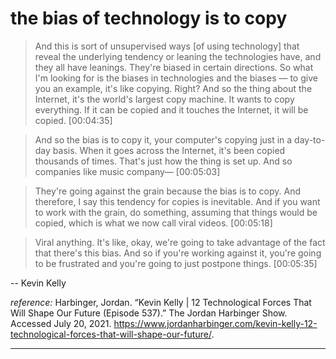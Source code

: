 # the bias of technology is to copy

> And this is sort of unsupervised ways [of using technology] that reveal the underlying tendency or leaning the technologies have, and they all have leanings. They're biased in certain directions. So what I'm looking for is the biases in technologies and the biases — to give you an example, it's like copying. Right? And so the thing about the Internet, it's the world's largest copy machine. It wants to copy everything. If it can be copied and it touches the Internet, it will be copied. [00:04:35]

> And so the bias is to copy it, your computer's copying just in a day-to-day basis. When it goes across the Internet, it's been copied thousands of times. That's just how the thing is set up. And so companies like music company— [00:05:03]

> They're going against the grain because the bias is to copy. And therefore, I say this tendency for copies is inevitable. And if you want to work with the grain, do something, assuming that things would be copied, which is what we now call viral videos. [00:05:18]  

> Viral anything. It's like, okay, we're going to take advantage of the fact that there's this bias. And so if you're working against it, you're going to be frustrated and you're going to just postpone things. [00:05:35]

-- Kevin Kelly

_reference:_ Harbinger, Jordan. “Kevin Kelly | 12 Technological Forces That Will Shape Our Future (Episode 537).” The Jordan Harbinger Show. Accessed July 20, 2021. <https://www.jordanharbinger.com/kevin-kelly-12-technological-forces-that-will-shape-our-future/>.

 
---
 